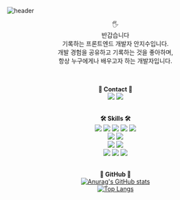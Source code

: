 ![header](https://capsule-render.vercel.app/api?type=waving&color=1B72BE&height=300&section=header&text=welcome&fontSize=90)

<div align="center">
🖐<br>
반갑습니다<br>
기록하는 프론트엔드 개발자 안지수입니다.<br>
개발 경험을 공유하고 기록하는 것을 좋아하며,<br>
항상 누구에게나 배우고자 하는 개발자입니다.<br>
<br>
<br/>
  
**📍 Contact 📍**<br>
<a href="https://velog.io/@fejigu/series" target="_blank"><img src="https://img.shields.io/badge/Velog-20C997?style=flat-square&logo=Velog&logoColor=white"/></a>
<a href="mailto:guajs0818@gmail.com"><img src="https://img.shields.io/badge/Gmail-EA4335?style=flat-square&logo=Gmail&logoColor=white&link=mailto:guajs0818@gmail.com"/></a>
<br/>
<br/>
  
**🛠 Skills 🛠**<br>
<img src="https://img.shields.io/badge/HTML5-E34F26?style=for-the-badge&logo=HTML5&logoColor=white">
<img src="https://img.shields.io/badge/JavaScript-F7DF1E?style=for-the-badge&logo=JavaScript&logoColor=white">
<img src="https://img.shields.io/badge/React-61DAFB?style=for-the-badge&logo=React&logoColor=white">
<img src="https://img.shields.io/badge/TypeScript-3178C6?style=for-the-badge&logo=TypeScript&logoColor=white">
<img src="https://img.shields.io/badge/Next.js-000000?style=for-the-badge&logo=Next.js&logoColor=white"><br>
<img src="https://img.shields.io/badge/Redux-764ABC?style=for-the-badge&logo=Redux&logoColor=white">
<img src="https://img.shields.io/badge/React Query-FF4154?style=for-the-badge&logo=React Query&logoColor=white"><br>
<img src="https://img.shields.io/badge/CSS3-1572B6?style=for-the-badge&logo=CSS3&logoColor=white">
<img src="https://img.shields.io/badge/styled-components-DB7093?style=for-the-badge&logo=styled-components&logoColor=white"><br>
<img src="https://img.shields.io/badge/Axios-5A29E4?style=for-the-badge&logo=Axios&logoColor=white">
<img src="https://img.shields.io/badge/Prettier-F7B93E?style=for-the-badge&logo=Prettier&logoColor=white">
<img src="https://img.shields.io/badge/PWA-5A0FC8?style=for-the-badge&logo=PWA&logoColor=white">
<br/>
<br/>
  
**🔎 GitHub 🔎**<br>
[![Anurag's GitHub stats](https://github-readme-stats.vercel.app/api?username=anjigu)](https://github.com/anuraghazra/github-readme-stats)<br>
[![Top Langs](https://github-readme-stats.vercel.app/api/top-langs/?username=anjigu&layout=compact)](https://github.com/anuraghazra/github-readme-stats)
</div>
